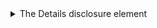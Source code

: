 <details>
 <summary>The Details disclosure element</summary>
<br>

> The HTML Details Element (`<details>`) creates a disclosure widget in which information is visible only when the widget is toggled into an "open" state. A summary or label can be provided using the `<summary>` element.
> 
> A disclosure widget is typically presented onscreen using a small triangle which rotates (or twists) to indicate open/closed status, with a label next to the triangle. If the first child of the `<details>` element is a `<summary>`, the contents of the `<summary>` element are used as the label for the disclosure widget.

Source: [developer.mozilla.org/en-US/docs/Web/HTML/Element/details](https://developer.mozilla.org/en-US/docs/Web/HTML/Element/details)

</details>
